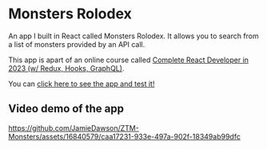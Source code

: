 # Monsters Rolodex

An app I built in React called Monsters Rolodex. It allows you to search from a list of monsters provided by an API call.

This app is apart of an online course called [Complete React Developer in 2023 (w/ Redux, Hooks, GraphQL)](https://www.udemy.com/course/complete-react-developer-zero-to-mastery/).

You can [click here to see the app and test it!](https://ztm-monsters.vercel.app/)

## Video demo of the app

https://github.com/JamieDawson/ZTM-Monsters/assets/16840579/caa17231-933e-497a-902f-18349ab99dfc
